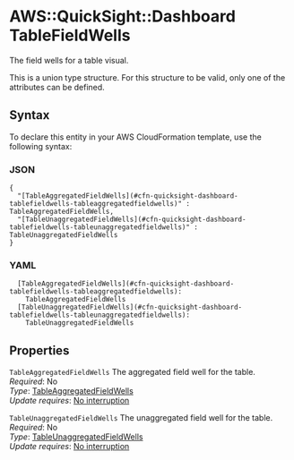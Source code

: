 # AWS::QuickSight::Dashboard TableFieldWells<a name="aws-properties-quicksight-dashboard-tablefieldwells"></a>

The field wells for a table visual\.

This is a union type structure\. For this structure to be valid, only one of the attributes can be defined\.

## Syntax<a name="aws-properties-quicksight-dashboard-tablefieldwells-syntax"></a>

To declare this entity in your AWS CloudFormation template, use the following syntax:

### JSON<a name="aws-properties-quicksight-dashboard-tablefieldwells-syntax.json"></a>

```
{
  "[TableAggregatedFieldWells](#cfn-quicksight-dashboard-tablefieldwells-tableaggregatedfieldwells)" : TableAggregatedFieldWells,
  "[TableUnaggregatedFieldWells](#cfn-quicksight-dashboard-tablefieldwells-tableunaggregatedfieldwells)" : TableUnaggregatedFieldWells
}
```

### YAML<a name="aws-properties-quicksight-dashboard-tablefieldwells-syntax.yaml"></a>

```
  [TableAggregatedFieldWells](#cfn-quicksight-dashboard-tablefieldwells-tableaggregatedfieldwells): 
    TableAggregatedFieldWells
  [TableUnaggregatedFieldWells](#cfn-quicksight-dashboard-tablefieldwells-tableunaggregatedfieldwells): 
    TableUnaggregatedFieldWells
```

## Properties<a name="aws-properties-quicksight-dashboard-tablefieldwells-properties"></a>

`TableAggregatedFieldWells`  <a name="cfn-quicksight-dashboard-tablefieldwells-tableaggregatedfieldwells"></a>
The aggregated field well for the table\.  
*Required*: No  
*Type*: [TableAggregatedFieldWells](aws-properties-quicksight-dashboard-tableaggregatedfieldwells.md)  
*Update requires*: [No interruption](https://docs.aws.amazon.com/AWSCloudFormation/latest/UserGuide/using-cfn-updating-stacks-update-behaviors.html#update-no-interrupt)

`TableUnaggregatedFieldWells`  <a name="cfn-quicksight-dashboard-tablefieldwells-tableunaggregatedfieldwells"></a>
The unaggregated field well for the table\.  
*Required*: No  
*Type*: [TableUnaggregatedFieldWells](aws-properties-quicksight-dashboard-tableunaggregatedfieldwells.md)  
*Update requires*: [No interruption](https://docs.aws.amazon.com/AWSCloudFormation/latest/UserGuide/using-cfn-updating-stacks-update-behaviors.html#update-no-interrupt)
